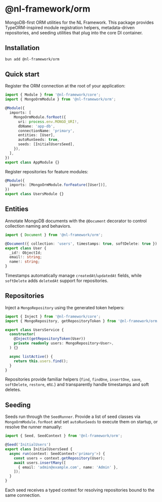 # @nl-framework/orm

MongoDB-first ORM utilities for the NL Framework. This package provides TypeORM-inspired module registration helpers, metadata-driven repositories, and seeding utilities that plug into the core DI container.

## Installation

```bash
bun add @nl-framework/orm
```

## Quick start

Register the ORM connection at the root of your application:

```ts
import { Module } from '@nl-framework/core';
import { MongoOrmModule } from '@nl-framework/orm';

@Module({
  imports: [
    MongoOrmModule.forRoot({
      uri: process.env.MONGO_URI!,
      dbName: 'app-db',
      connectionName: 'primary',
      entities: [User],
      autoRunSeeds: true,
      seeds: [InitialUsersSeed],
    }),
  ],
})
export class AppModule {}
```

Register repositories for feature modules:

```ts
@Module({
  imports: [MongoOrmModule.forFeature([User])],
})
export class UsersModule {}
```

## Entities

Annotate MongoDB documents with the `@Document` decorator to control collection naming and behaviors.

```ts
import { Document } from '@nl-framework/orm';

@Document({ collection: 'users', timestamps: true, softDelete: true })
export class User {
  _id?: ObjectId;
  email!: string;
  name!: string;
}
```

Timestamps automatically manage `createdAt`/`updatedAt` fields, while `softDelete` adds `deletedAt` support for repositories.

## Repositories

Inject a `MongoRepository` using the generated token helpers:

```ts
import { Inject } from '@nl-framework/core';
import { MongoRepository, getRepositoryToken } from '@nl-framework/orm';

export class UsersService {
  constructor(
    @Inject(getRepositoryToken(User))
    private readonly users: MongoRepository<User>,
  ) {}

  async listActive() {
    return this.users.find();
  }
}
```

Repositories provide familiar helpers (`find`, `findOne`, `insertOne`, `save`, `softDelete`, `restore`, etc.) and transparently handle timestamps and soft deletes.

## Seeding

Seeds run through the `SeedRunner`. Provide a list of seed classes via `MongoOrmModule.forRoot` and set `autoRunSeeds` to execute them on startup, or resolve the runner manually:

```ts
import { Seed, SeedContext } from '@nl-framework/orm';

@Seed('InitialUsers')
export class InitialUsersSeed {
  async run(context: SeedContext<'primary'>) {
    const users = context.getRepository(User);
    await users.insertMany([
      { email: 'admin@example.com', name: 'Admin' },
    ]);
  }
}
```

Each seed receives a typed context for resolving repositories bound to the same connection.
